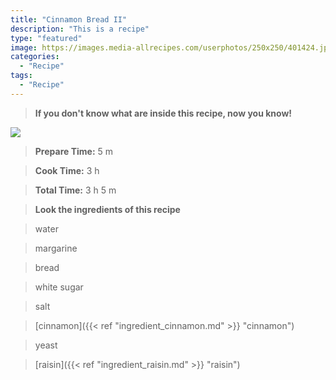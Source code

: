 ```yaml
---
title: "Cinnamon Bread II"
description: "This is a recipe"
type: "featured"
image: https://images.media-allrecipes.com/userphotos/250x250/401424.jpg
categories: 
  - "Recipe"
tags: 
  - "Recipe"
---
```



>**If you don't know what are inside this recipe, now you know!**

![](../images/Recipes-Banner.jpg)
> **Prepare Time:** 5 m


> **Cook Time:** 3 h


> **Total Time:** 3 h 5 m

> **Look the ingredients of this recipe**

> water

> margarine

> bread

> white sugar

> salt

> [cinnamon]({{< ref "ingredient_cinnamon.md" >}} "cinnamon")

> yeast

> [raisin]({{< ref "ingredient_raisin.md" >}} "raisin")


